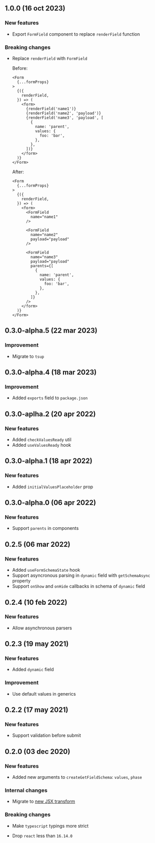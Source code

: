 ## 1.0.0 (16 oct 2023)

### New features

- Export `FormField` component to replace `renderField` function

### Breaking changes

- Replace `renderField` with `FormField`

  Before:

  ```tsx
  <Form
    {...formProps}
  >
    {({
      renderField,
    }) => (
      <form>
        {renderField('name1')}
        {renderField('name2', 'payload')}
        {renderField('name3', 'payload', [
          {
            name: 'parent',
            values: {
              foo: 'bar',
            },
          },
        ])}
      </form>
    )}
  </Form>
  ```

  After:

  ```tsx
  <Form
    {...formProps}
  >
    {({
      renderField,
    }) => (
      <form>
        <FormField
          name="name1"
        />

        <FormField
          name="name2"
          payload="payload"
        />

        <FormField
          name="name3"
          payload="payload"
          parents={[
            {
              name: 'parent',
              values: {
                foo: 'bar',
              },
            },
          ]}
        />
      </form>
    )}
  </Form>
  ```

## 0.3.0-alpha.5 (22 mar 2023)

### Improvement

- Migrate to `tsup`

## 0.3.0-alpha.4 (18 mar 2023)

### Improvement

- Added `exports` field to `package.json`

## 0.3.0-aplha.2 (20 apr 2022)

### New features

- Added `checkValuesReady` util
- Added `useValuesReady` hook

## 0.3.0-alpha.1 (18 apr 2022)

### New features

- Added `initialValuesPlaceholder` prop

## 0.3.0-alpha.0 (06 apr 2022)

### New features

- Support `parents` in components

## 0.2.5 (06 mar 2022)

### New features

- Added `useFormSchemaState` hook
- Support asyncronous parsing in `dynamic` field with `getSchemaAsync` property
- Support `onShow` and `onHide` callbacks in schema of `dynamic` field

## 0.2.4 (10 feb 2022)

### New features

- Allow asynchronous parsers

## 0.2.3 (19 may 2021)

### New features

- Added `dynamic` field

### Improvement

- Use default values in generics

## 0.2.2 (17 may 2021)

### New features

- Support validation before submit

## 0.2.0 (03 dec 2020)

### New features

- Added new arguments to `createGetFieldSchema`: `values`, `phase`

### Internal changes

- Migrate to [new JSX transform](https://reactjs.org/blog/2020/09/22/introducing-the-new-jsx-transform.html)

### Breaking changes

- Make `typescript` typings more strict

- Drop `react` less than `16.14.0`
